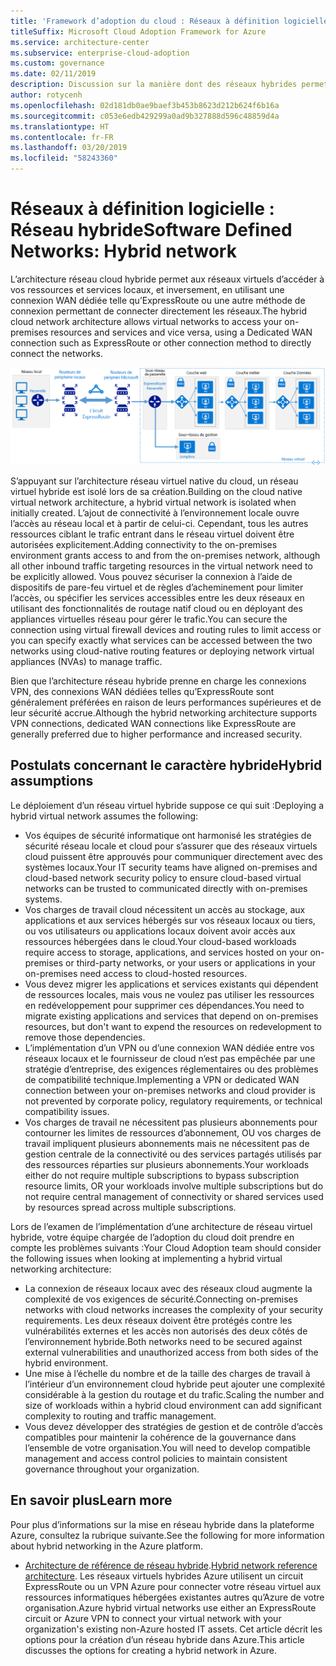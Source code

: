 ```yaml
---
title: 'Framework d’adoption du cloud : Réseaux à définition logicielle – Réseau hybride'
titleSuffix: Microsoft Cloud Adoption Framework for Azure
ms.service: architecture-center
ms.subservice: enterprise-cloud-adoption
ms.custom: governance
ms.date: 02/11/2019
description: Discussion sur la manière dont des réseaux hybrides permettent à vos réseaux virtuels dans le cloud de se connecter à des ressources locales
author: rotycenh
ms.openlocfilehash: 02d181db0ae9baef3b453b8623d212b624f6b16a
ms.sourcegitcommit: c053e6edb429299a0ad9b327888d596c48859d4a
ms.translationtype: HT
ms.contentlocale: fr-FR
ms.lasthandoff: 03/20/2019
ms.locfileid: "58243360"
---
```

# <a name="software-defined-networks-hybrid-network"></a><span data-ttu-id="f0422-103">Réseaux à définition logicielle : Réseau hybride</span><span class="sxs-lookup"><span data-stu-id="f0422-103">Software Defined Networks: Hybrid network</span></span>

<span data-ttu-id="f0422-104">L’architecture réseau cloud hybride permet aux réseaux virtuels d’accéder à vos ressources et services locaux, et inversement, en utilisant une connexion WAN dédiée telle qu’ExpressRoute ou une autre méthode de connexion permettant de connecter directement les réseaux.</span><span class="sxs-lookup"><span data-stu-id="f0422-104">The hybrid cloud network architecture allows virtual networks to access your on-premises resources and services and vice versa, using a Dedicated WAN connection such as ExpressRoute or other connection method to directly connect the networks.</span></span>

![Réseau hybride](../../../reference-architectures/hybrid-networking/images/expressroute.png)

<span data-ttu-id="f0422-106">S’appuyant sur l’architecture réseau virtuel native du cloud, un réseau virtuel hybride est isolé lors de sa création.</span><span class="sxs-lookup"><span data-stu-id="f0422-106">Building on the cloud native virtual network architecture, a hybrid virtual network is isolated when initially created.</span></span> <span data-ttu-id="f0422-107">L’ajout de connectivité à l’environnement locale ouvre l’accès au réseau local et à partir de celui-ci. Cependant, tous les autres ressources ciblant le trafic entrant dans le réseau virtuel doivent être autorisées explicitement.</span><span class="sxs-lookup"><span data-stu-id="f0422-107">Adding connectivity to the on-premises environment grants access to and from the on-premises network, although all other inbound traffic targeting resources in the virtual network need to be explicitly allowed.</span></span> <span data-ttu-id="f0422-108">Vous pouvez sécuriser la connexion à l’aide de dispositifs de pare-feu virtuel et de règles d’acheminement pour limiter l’accès, ou spécifier les services accessibles entre les deux réseaux en utilisant des fonctionnalités de routage natif cloud ou en déployant des appliances virtuelles réseau pour gérer le trafic.</span><span class="sxs-lookup"><span data-stu-id="f0422-108">You can secure the connection using virtual firewall devices and routing rules to limit access or you can specify exactly what services can be accessed between the two networks using cloud-native routing features or deploying network virtual appliances (NVAs) to manage traffic.</span></span>

<span data-ttu-id="f0422-109">Bien que l’architecture réseau hybride prenne en charge les connexions VPN, des connexions WAN dédiées telles qu’ExpressRoute sont généralement préférées en raison de leurs performances supérieures et de leur sécurité accrue.</span><span class="sxs-lookup"><span data-stu-id="f0422-109">Although the hybrid networking architecture supports VPN connections, dedicated WAN connections like ExpressRoute are generally preferred due to higher performance and increased security.</span></span>

## <a name="hybrid-assumptions"></a><span data-ttu-id="f0422-110">Postulats concernant le caractère hybride</span><span class="sxs-lookup"><span data-stu-id="f0422-110">Hybrid assumptions</span></span>

<span data-ttu-id="f0422-111">Le déploiement d’un réseau virtuel hybride suppose ce qui suit :</span><span class="sxs-lookup"><span data-stu-id="f0422-111">Deploying a hybrid virtual network assumes the following:</span></span>

- <span data-ttu-id="f0422-112">Vos équipes de sécurité informatique ont harmonisé les stratégies de sécurité réseau locale et cloud pour s’assurer que des réseaux virtuels cloud puissent être approuvés pour communiquer directement avec des systèmes locaux.</span><span class="sxs-lookup"><span data-stu-id="f0422-112">Your IT security teams have aligned on-premises and cloud-based network security policy to ensure cloud-based virtual networks can be trusted to communicated directly with on-premises systems.</span></span>
- <span data-ttu-id="f0422-113">Vos charges de travail cloud nécessitent un accès au stockage, aux applications et aux services hébergés sur vos réseaux locaux ou tiers, ou vos utilisateurs ou applications locaux doivent avoir accès aux ressources hébergées dans le cloud.</span><span class="sxs-lookup"><span data-stu-id="f0422-113">Your cloud-based workloads require access to storage, applications, and services hosted on your on-premises or third-party networks, or your users or applications in your on-premises need access to cloud-hosted resources.</span></span>
- <span data-ttu-id="f0422-114">Vous devez migrer les applications et services existants qui dépendent de ressources locales, mais vous ne voulez pas utiliser les ressources en redéveloppement pour supprimer ces dépendances.</span><span class="sxs-lookup"><span data-stu-id="f0422-114">You need to migrate existing applications and services that depend on on-premises resources, but don't want to expend the resources on redevelopment to remove those dependencies.</span></span>
- <span data-ttu-id="f0422-115">L’implémentation d’un VPN ou d’une connexion WAN dédiée entre vos réseaux locaux et le fournisseur de cloud n’est pas empêchée par une stratégie d’entreprise, des exigences réglementaires ou des problèmes de compatibilité technique.</span><span class="sxs-lookup"><span data-stu-id="f0422-115">Implementing a VPN or dedicated WAN connection between your on-premises networks and cloud provider is not prevented by corporate policy, regulatory requirements, or technical compatibility issues.</span></span>
- <span data-ttu-id="f0422-116">Vos charges de travail ne nécessitent pas plusieurs abonnements pour contourner les limites de ressources d’abonnement, OU vos charges de travail impliquent plusieurs abonnements mais ne nécessitent pas de gestion centrale de la connectivité ou des services partagés utilisés par des ressources réparties sur plusieurs abonnements.</span><span class="sxs-lookup"><span data-stu-id="f0422-116">Your workloads either do not require multiple subscriptions to bypass subscription resource limits, OR your workloads involve multiple subscriptions but do not require central management of connectivity or shared services used by resources spread across multiple subscriptions.</span></span>

<span data-ttu-id="f0422-117">Lors de l’examen de l’implémentation d’une architecture de réseau virtuel hybride, votre équipe chargée de l’adoption du cloud doit prendre en compte les problèmes suivants :</span><span class="sxs-lookup"><span data-stu-id="f0422-117">Your Cloud Adoption team should consider the following issues when looking at implementing a hybrid virtual networking architecture:</span></span>

- <span data-ttu-id="f0422-118">La connexion de réseaux locaux avec des réseaux cloud augmente la complexité de vos exigences de sécurité.</span><span class="sxs-lookup"><span data-stu-id="f0422-118">Connecting on-premises networks with cloud networks increases the complexity of your security requirements.</span></span> <span data-ttu-id="f0422-119">Les deux réseaux doivent être protégés contre les vulnérabilités externes et les accès non autorisés des deux côtés de l’environnement hybride.</span><span class="sxs-lookup"><span data-stu-id="f0422-119">Both networks need to be secured against external vulnerabilities and unauthorized access from both sides of the hybrid environment.</span></span>
- <span data-ttu-id="f0422-120">Une mise à l’échelle du nombre et de la taille des charges de travail à l’intérieur d’un environnement cloud hybride peut ajouter une complexité considérable à la gestion du routage et du trafic.</span><span class="sxs-lookup"><span data-stu-id="f0422-120">Scaling the number and size of workloads within a hybrid cloud environment can add significant complexity to routing and traffic management.</span></span>
- <span data-ttu-id="f0422-121">Vous devez développer des stratégies de gestion et de contrôle d’accès compatibles pour maintenir la cohérence de la gouvernance dans l’ensemble de votre organisation.</span><span class="sxs-lookup"><span data-stu-id="f0422-121">You will need to develop compatible management and access control policies to maintain consistent governance throughout your organization.</span></span>

## <a name="learn-more"></a><span data-ttu-id="f0422-122">En savoir plus</span><span class="sxs-lookup"><span data-stu-id="f0422-122">Learn more</span></span>

<span data-ttu-id="f0422-123">Pour plus d’informations sur la mise en réseau hybride dans la plateforme Azure, consultez la rubrique suivante.</span><span class="sxs-lookup"><span data-stu-id="f0422-123">See the following for more information about hybrid networking in the Azure platform.</span></span>

- <span data-ttu-id="f0422-124">[Architecture de référence de réseau hybride](../../../reference-architectures/hybrid-networking/expressroute.md).</span><span class="sxs-lookup"><span data-stu-id="f0422-124">[Hybrid network reference architecture](../../../reference-architectures/hybrid-networking/expressroute.md).</span></span> <span data-ttu-id="f0422-125">Les réseaux virtuels hybrides Azure utilisent un circuit ExpressRoute ou un VPN Azure pour connecter votre réseau virtuel aux ressources informatiques hébergées existantes autres qu’Azure de votre organisation.</span><span class="sxs-lookup"><span data-stu-id="f0422-125">Azure hybrid virtual networks use either an ExpressRoute circuit or Azure VPN to connect your virtual network with your organization's existing non-Azure hosted IT assets.</span></span> <span data-ttu-id="f0422-126">Cet article décrit les options pour la création d’un réseau hybride dans Azure.</span><span class="sxs-lookup"><span data-stu-id="f0422-126">This article discusses the options for creating a hybrid network in Azure.</span></span>
